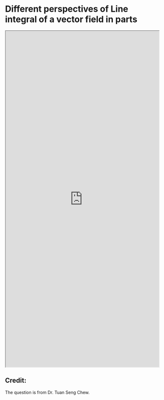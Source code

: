 # Different perspectives of Line integral of a vector field in parts


<!--more-->

<iframe src="https://linn-guo.github.io/pdf/line_integral_of_vector_field.pdf" height="1100px" width="100%"></iframe>

## Credit:
The question is from Dr. Tuan Seng Chew.

